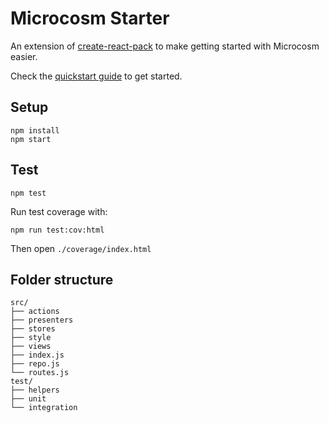 # Microcosm Starter

An extension of [create-react-pack](https://github.com/facebookincubator/create-react-app)
to make getting started with Microcosm easier.

Check the [quickstart guide](./docs/microcosm-quickstart.md) to get started.

## Setup

```
npm install
npm start
```

## Test

```
npm test
```

Run test coverage with:

```
npm run test:cov:html
```

Then open `./coverage/index.html`

## Folder structure

```
src/
├── actions
├── presenters
├── stores
├── style
├── views
├── index.js
├── repo.js
└── routes.js
test/
├── helpers
├── unit
└── integration
```
